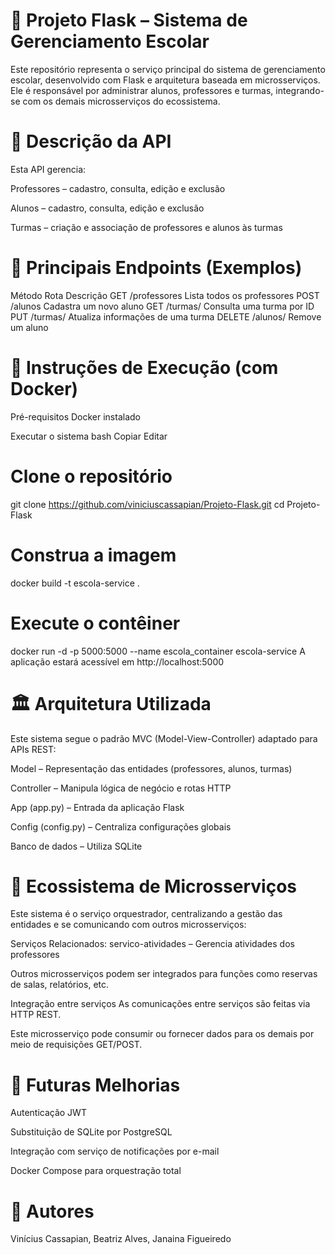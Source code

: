 # 🏫 Projeto Flask – Sistema de Gerenciamento Escolar
Este repositório representa o serviço principal do sistema de gerenciamento escolar, desenvolvido com Flask e arquitetura baseada em microsserviços. Ele é responsável por administrar alunos, professores e turmas, integrando-se com os demais microsserviços do ecossistema.

# 🧾 Descrição da API
Esta API gerencia:

Professores – cadastro, consulta, edição e exclusão

Alunos – cadastro, consulta, edição e exclusão

Turmas – criação e associação de professores e alunos às turmas

# 🔗 Principais Endpoints (Exemplos)
Método	Rota	Descrição
GET	/professores	Lista todos os professores
POST	/alunos	Cadastra um novo aluno
GET	/turmas/<id>	Consulta uma turma por ID
PUT	/turmas/<id>	Atualiza informações de uma turma
DELETE	/alunos/<id>	Remove um aluno

# 🐳 Instruções de Execução (com Docker)
Pré-requisitos
Docker instalado

Executar o sistema
bash
Copiar
Editar
# Clone o repositório
git clone https://github.com/viniciuscassapian/Projeto-Flask.git
cd Projeto-Flask

# Construa a imagem
docker build -t escola-service .

# Execute o contêiner
docker run -d -p 5000:5000 --name escola_container escola-service
A aplicação estará acessível em http://localhost:5000

# 🏛️ Arquitetura Utilizada
Este sistema segue o padrão MVC (Model-View-Controller) adaptado para APIs REST:

Model – Representação das entidades (professores, alunos, turmas)

Controller – Manipula lógica de negócio e rotas HTTP

App (app.py) – Entrada da aplicação Flask

Config (config.py) – Centraliza configurações globais

Banco de dados – Utiliza SQLite

# 🔗 Ecossistema de Microsserviços
Este sistema é o serviço orquestrador, centralizando a gestão das entidades e se comunicando com outros microsserviços:

Serviços Relacionados:
servico-atividades – Gerencia atividades dos professores

Outros microsserviços podem ser integrados para funções como reservas de salas, relatórios, etc.

Integração entre serviços
As comunicações entre serviços são feitas via HTTP REST.

Este microsserviço pode consumir ou fornecer dados para os demais por meio de requisições GET/POST.

# 🔧 Futuras Melhorias
Autenticação JWT

Substituição de SQLite por PostgreSQL

Integração com serviço de notificações por e-mail

Docker Compose para orquestração total

# 👤 Autores
Vinícius Cassapian, Beatriz Alves, Janaina Figueiredo
